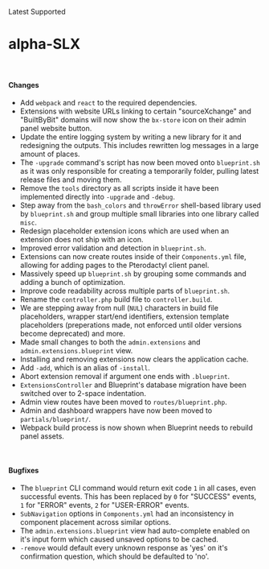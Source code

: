 <span class="badge bg-success-subtle border border-success-subtle text-success-emphasis rounded-pill"><i class="bi bi-check-lg"></i> Latest</span>
<span class="badge bg-primary-subtle border border-primary-subtle text-primary-emphasis rounded-pill"><i class="bi bi-hash"></i> Supported</span>
# alpha-SLX
<br/>

#### Changes
- Add `webpack` and `react` to the required dependencies.
- Extensions with website URLs linking to certain "sourceXchange" and "BuiltByBit" domains will now show the `bx-store` icon on their admin panel website button.
- Update the entire logging system by writing a new library for it and redesigning the outputs. This includes rewritten log messages in a large amount of places.
- The `-upgrade` command's script has now been moved onto `blueprint.sh` as it was only responsible for creating a temporarily folder, pulling latest release files and moving them.
- Remove the `tools` directory as all scripts inside it have been implemented directly into `-upgrade` and `-debug`.
- Step away from the `bash_colors` and `throwError` shell-based library used by `blueprint.sh` and group multiple small libraries into one library called `misc`.
- Redesign placeholder extension icons which are used when an extension does not ship with an icon.
- Improved error validation and detection in `blueprint.sh`.
- Extensions can now create routes inside of their `Components.yml` file, allowing for adding pages to the Pterodactyl client panel.
- Massively speed up `blueprint.sh` by grouping some commands and adding a bunch of optimization.
- Improve code readability across multiple parts of `blueprint.sh`.
- Rename the `controller.php` build file to `controller.build`.
- We are stepping away from null (`NUL`) characters in build file placeholders, wrapper start/end identifiers, extension template placeholders (preperations made, not enforced until older versions become deprecated) and more.
- Made small changes to both the `admin.extensions` and `admin.extensions.blueprint` view.
- Installing and removing extensions now clears the application cache.
- Add `-add`, which is an alias of `-install`.
- Abort extension removal if argument one ends with `.blueprint`.
- `ExtensionsController` and Blueprint's database migration have been switched over to 2-space indentation.
- Admin view routes have been moved to `routes/blueprint.php`.
- Admin and dashboard wrappers have now been moved to `partials/blueprint/`.
- Webpack build process is now shown when Blueprint needs to rebuild panel assets.

<br/>

#### Bugfixes
- The `blueprint` CLI command would return exit code `1` in all cases, even successful events. This has been replaced by `0` for "SUCCESS" events, `1` for "ERROR" events, `2` for "USER-ERROR" events.
- `SubNavigation` options in `Components.yml` had an inconsistency in component placement across similar options.
- The `admin.extensions.blueprint` view had auto-complete enabled on it's input form which caused unsaved options to be cached.
- `-remove` would default every unknown response as 'yes' on it's confirmation question, which should be defaulted to 'no'.